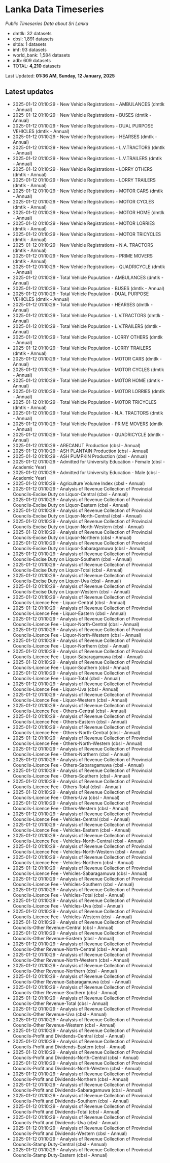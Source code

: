# Lanka Data Timeseries
*Public Timeseries Data about Sri Lanka*

* dmtlk: 32 datasets
* cbsl: 1,891 datasets
* sltda: 1 datasets
* imf: 93 datasets
* world_bank: 1,584 datasets
* adb: 609 datasets
* TOTAL: **4,210** datasets

Last Updated: **01:36 AM, Sunday, 12 January, 2025**

## Latest updates

* 2025-01-12 01:10:29 - New Vehicle Registrations - AMBULANCES (dmtlk - Annual)
* 2025-01-12 01:10:29 - New Vehicle Registrations - BUSES (dmtlk - Annual)
* 2025-01-12 01:10:29 - New Vehicle Registrations - DUAL PURPOSE VEHICLES (dmtlk - Annual)
* 2025-01-12 01:10:29 - New Vehicle Registrations - HEARSES (dmtlk - Annual)
* 2025-01-12 01:10:29 - New Vehicle Registrations - L.V.TRACTORS (dmtlk - Annual)
* 2025-01-12 01:10:29 - New Vehicle Registrations - L.V.TRAILERS (dmtlk - Annual)
* 2025-01-12 01:10:29 - New Vehicle Registrations - LORRY OTHERS (dmtlk - Annual)
* 2025-01-12 01:10:29 - New Vehicle Registrations - LORRY TRAILERS (dmtlk - Annual)
* 2025-01-12 01:10:29 - New Vehicle Registrations - MOTOR CARS (dmtlk - Annual)
* 2025-01-12 01:10:29 - New Vehicle Registrations - MOTOR CYCLES (dmtlk - Annual)
* 2025-01-12 01:10:29 - New Vehicle Registrations - MOTOR HOME (dmtlk - Annual)
* 2025-01-12 01:10:29 - New Vehicle Registrations - MOTOR LORRIES (dmtlk - Annual)
* 2025-01-12 01:10:29 - New Vehicle Registrations - MOTOR TRICYCLES (dmtlk - Annual)
* 2025-01-12 01:10:29 - New Vehicle Registrations - N.A. TRACTORS (dmtlk - Annual)
* 2025-01-12 01:10:29 - New Vehicle Registrations - PRIME MOVERS (dmtlk - Annual)
* 2025-01-12 01:10:29 - New Vehicle Registrations - QUADRICYCLE (dmtlk - Annual)
* 2025-01-12 01:10:29 - Total Vehicle Population - AMBULANCES (dmtlk - Annual)
* 2025-01-12 01:10:29 - Total Vehicle Population - BUSES (dmtlk - Annual)
* 2025-01-12 01:10:29 - Total Vehicle Population - DUAL PURPOSE VEHICLES (dmtlk - Annual)
* 2025-01-12 01:10:29 - Total Vehicle Population - HEARSES (dmtlk - Annual)
* 2025-01-12 01:10:29 - Total Vehicle Population - L.V.TRACTORS (dmtlk - Annual)
* 2025-01-12 01:10:29 - Total Vehicle Population - L.V.TRAILERS (dmtlk - Annual)
* 2025-01-12 01:10:29 - Total Vehicle Population - LORRY OTHERS (dmtlk - Annual)
* 2025-01-12 01:10:29 - Total Vehicle Population - LORRY TRAILERS (dmtlk - Annual)
* 2025-01-12 01:10:29 - Total Vehicle Population - MOTOR CARS (dmtlk - Annual)
* 2025-01-12 01:10:29 - Total Vehicle Population - MOTOR CYCLES (dmtlk - Annual)
* 2025-01-12 01:10:29 - Total Vehicle Population - MOTOR HOME (dmtlk - Annual)
* 2025-01-12 01:10:29 - Total Vehicle Population - MOTOR LORRIES (dmtlk - Annual)
* 2025-01-12 01:10:29 - Total Vehicle Population - MOTOR TRICYCLES (dmtlk - Annual)
* 2025-01-12 01:10:29 - Total Vehicle Population - N.A. TRACTORS (dmtlk - Annual)
* 2025-01-12 01:10:29 - Total Vehicle Population - PRIME MOVERS (dmtlk - Annual)
* 2025-01-12 01:10:29 - Total Vehicle Population - QUADRICYCLE (dmtlk - Annual)
* 2025-01-12 01:10:29 - ARECANUT Production (cbsl - Annual)
* 2025-01-12 01:10:29 - ASH PLANTAIN Production (cbsl - Annual)
* 2025-01-12 01:10:29 - ASH PUMPKIN Production (cbsl - Annual)
* 2025-01-12 01:10:29 - Admitted for University Education - Female (cbsl - Academic Year)
* 2025-01-12 01:10:29 - Admitted for University Education - Male (cbsl - Academic Year)
* 2025-01-12 01:10:29 - Agriculture Volume Index (cbsl - Annual)
* 2025-01-12 01:10:29 - Analysis of Revenue Collection of Provincial Councils-Excise Duty on Liquor-Central (cbsl - Annual)
* 2025-01-12 01:10:29 - Analysis of Revenue Collection of Provincial Councils-Excise Duty on Liquor-Eastern (cbsl - Annual)
* 2025-01-12 01:10:29 - Analysis of Revenue Collection of Provincial Councils-Excise Duty on Liquor-North-Central (cbsl - Annual)
* 2025-01-12 01:10:29 - Analysis of Revenue Collection of Provincial Councils-Excise Duty on Liquor-North-Western (cbsl - Annual)
* 2025-01-12 01:10:29 - Analysis of Revenue Collection of Provincial Councils-Excise Duty on Liquor-Northern (cbsl - Annual)
* 2025-01-12 01:10:29 - Analysis of Revenue Collection of Provincial Councils-Excise Duty on Liquor-Sabaragamuwa (cbsl - Annual)
* 2025-01-12 01:10:29 - Analysis of Revenue Collection of Provincial Councils-Excise Duty on Liquor-Southern (cbsl - Annual)
* 2025-01-12 01:10:29 - Analysis of Revenue Collection of Provincial Councils-Excise Duty on Liquor-Total (cbsl - Annual)
* 2025-01-12 01:10:29 - Analysis of Revenue Collection of Provincial Councils-Excise Duty on Liquor-Uva (cbsl - Annual)
* 2025-01-12 01:10:29 - Analysis of Revenue Collection of Provincial Councils-Excise Duty on Liquor-Western (cbsl - Annual)
* 2025-01-12 01:10:29 - Analysis of Revenue Collection of Provincial Councils-Licence Fee - Liquor-Central (cbsl - Annual)
* 2025-01-12 01:10:29 - Analysis of Revenue Collection of Provincial Councils-Licence Fee - Liquor-Eastern (cbsl - Annual)
* 2025-01-12 01:10:29 - Analysis of Revenue Collection of Provincial Councils-Licence Fee - Liquor-North-Central (cbsl - Annual)
* 2025-01-12 01:10:29 - Analysis of Revenue Collection of Provincial Councils-Licence Fee - Liquor-North-Western (cbsl - Annual)
* 2025-01-12 01:10:29 - Analysis of Revenue Collection of Provincial Councils-Licence Fee - Liquor-Northern (cbsl - Annual)
* 2025-01-12 01:10:29 - Analysis of Revenue Collection of Provincial Councils-Licence Fee - Liquor-Sabaragamuwa (cbsl - Annual)
* 2025-01-12 01:10:29 - Analysis of Revenue Collection of Provincial Councils-Licence Fee - Liquor-Southern (cbsl - Annual)
* 2025-01-12 01:10:29 - Analysis of Revenue Collection of Provincial Councils-Licence Fee - Liquor-Total (cbsl - Annual)
* 2025-01-12 01:10:29 - Analysis of Revenue Collection of Provincial Councils-Licence Fee - Liquor-Uva (cbsl - Annual)
* 2025-01-12 01:10:29 - Analysis of Revenue Collection of Provincial Councils-Licence Fee - Liquor-Western (cbsl - Annual)
* 2025-01-12 01:10:29 - Analysis of Revenue Collection of Provincial Councils-Licence Fee - Others-Central (cbsl - Annual)
* 2025-01-12 01:10:29 - Analysis of Revenue Collection of Provincial Councils-Licence Fee - Others-Eastern (cbsl - Annual)
* 2025-01-12 01:10:29 - Analysis of Revenue Collection of Provincial Councils-Licence Fee - Others-North-Central (cbsl - Annual)
* 2025-01-12 01:10:29 - Analysis of Revenue Collection of Provincial Councils-Licence Fee - Others-North-Western (cbsl - Annual)
* 2025-01-12 01:10:29 - Analysis of Revenue Collection of Provincial Councils-Licence Fee - Others-Northern (cbsl - Annual)
* 2025-01-12 01:10:29 - Analysis of Revenue Collection of Provincial Councils-Licence Fee - Others-Sabaragamuwa (cbsl - Annual)
* 2025-01-12 01:10:29 - Analysis of Revenue Collection of Provincial Councils-Licence Fee - Others-Southern (cbsl - Annual)
* 2025-01-12 01:10:29 - Analysis of Revenue Collection of Provincial Councils-Licence Fee - Others-Total (cbsl - Annual)
* 2025-01-12 01:10:29 - Analysis of Revenue Collection of Provincial Councils-Licence Fee - Others-Uva (cbsl - Annual)
* 2025-01-12 01:10:29 - Analysis of Revenue Collection of Provincial Councils-Licence Fee - Others-Western (cbsl - Annual)
* 2025-01-12 01:10:29 - Analysis of Revenue Collection of Provincial Councils-Licence Fee - Vehicles-Central (cbsl - Annual)
* 2025-01-12 01:10:29 - Analysis of Revenue Collection of Provincial Councils-Licence Fee - Vehicles-Eastern (cbsl - Annual)
* 2025-01-12 01:10:29 - Analysis of Revenue Collection of Provincial Councils-Licence Fee - Vehicles-North-Central (cbsl - Annual)
* 2025-01-12 01:10:29 - Analysis of Revenue Collection of Provincial Councils-Licence Fee - Vehicles-North-Western (cbsl - Annual)
* 2025-01-12 01:10:29 - Analysis of Revenue Collection of Provincial Councils-Licence Fee - Vehicles-Northern (cbsl - Annual)
* 2025-01-12 01:10:29 - Analysis of Revenue Collection of Provincial Councils-Licence Fee - Vehicles-Sabaragamuwa (cbsl - Annual)
* 2025-01-12 01:10:29 - Analysis of Revenue Collection of Provincial Councils-Licence Fee - Vehicles-Southern (cbsl - Annual)
* 2025-01-12 01:10:29 - Analysis of Revenue Collection of Provincial Councils-Licence Fee - Vehicles-Total (cbsl - Annual)
* 2025-01-12 01:10:29 - Analysis of Revenue Collection of Provincial Councils-Licence Fee - Vehicles-Uva (cbsl - Annual)
* 2025-01-12 01:10:29 - Analysis of Revenue Collection of Provincial Councils-Licence Fee - Vehicles-Western (cbsl - Annual)
* 2025-01-12 01:10:29 - Analysis of Revenue Collection of Provincial Councils-Other Revenue-Central (cbsl - Annual)
* 2025-01-12 01:10:29 - Analysis of Revenue Collection of Provincial Councils-Other Revenue-Eastern (cbsl - Annual)
* 2025-01-12 01:10:29 - Analysis of Revenue Collection of Provincial Councils-Other Revenue-North-Central (cbsl - Annual)
* 2025-01-12 01:10:29 - Analysis of Revenue Collection of Provincial Councils-Other Revenue-North-Western (cbsl - Annual)
* 2025-01-12 01:10:29 - Analysis of Revenue Collection of Provincial Councils-Other Revenue-Northern (cbsl - Annual)
* 2025-01-12 01:10:29 - Analysis of Revenue Collection of Provincial Councils-Other Revenue-Sabaragamuwa (cbsl - Annual)
* 2025-01-12 01:10:29 - Analysis of Revenue Collection of Provincial Councils-Other Revenue-Southern (cbsl - Annual)
* 2025-01-12 01:10:29 - Analysis of Revenue Collection of Provincial Councils-Other Revenue-Total (cbsl - Annual)
* 2025-01-12 01:10:29 - Analysis of Revenue Collection of Provincial Councils-Other Revenue-Uva (cbsl - Annual)
* 2025-01-12 01:10:29 - Analysis of Revenue Collection of Provincial Councils-Other Revenue-Western (cbsl - Annual)
* 2025-01-12 01:10:29 - Analysis of Revenue Collection of Provincial Councils-Profit and Dividends-Central (cbsl - Annual)
* 2025-01-12 01:10:29 - Analysis of Revenue Collection of Provincial Councils-Profit and Dividends-Eastern (cbsl - Annual)
* 2025-01-12 01:10:29 - Analysis of Revenue Collection of Provincial Councils-Profit and Dividends-North-Central (cbsl - Annual)
* 2025-01-12 01:10:29 - Analysis of Revenue Collection of Provincial Councils-Profit and Dividends-North-Western (cbsl - Annual)
* 2025-01-12 01:10:29 - Analysis of Revenue Collection of Provincial Councils-Profit and Dividends-Northern (cbsl - Annual)
* 2025-01-12 01:10:29 - Analysis of Revenue Collection of Provincial Councils-Profit and Dividends-Sabaragamuwa (cbsl - Annual)
* 2025-01-12 01:10:29 - Analysis of Revenue Collection of Provincial Councils-Profit and Dividends-Southern (cbsl - Annual)
* 2025-01-12 01:10:29 - Analysis of Revenue Collection of Provincial Councils-Profit and Dividends-Total (cbsl - Annual)
* 2025-01-12 01:10:29 - Analysis of Revenue Collection of Provincial Councils-Profit and Dividends-Uva (cbsl - Annual)
* 2025-01-12 01:10:29 - Analysis of Revenue Collection of Provincial Councils-Profit and Dividends-Western (cbsl - Annual)
* 2025-01-12 01:10:29 - Analysis of Revenue Collection of Provincial Councils-Stamp Duty-Central (cbsl - Annual)
* 2025-01-12 01:10:29 - Analysis of Revenue Collection of Provincial Councils-Stamp Duty-Eastern (cbsl - Annual)